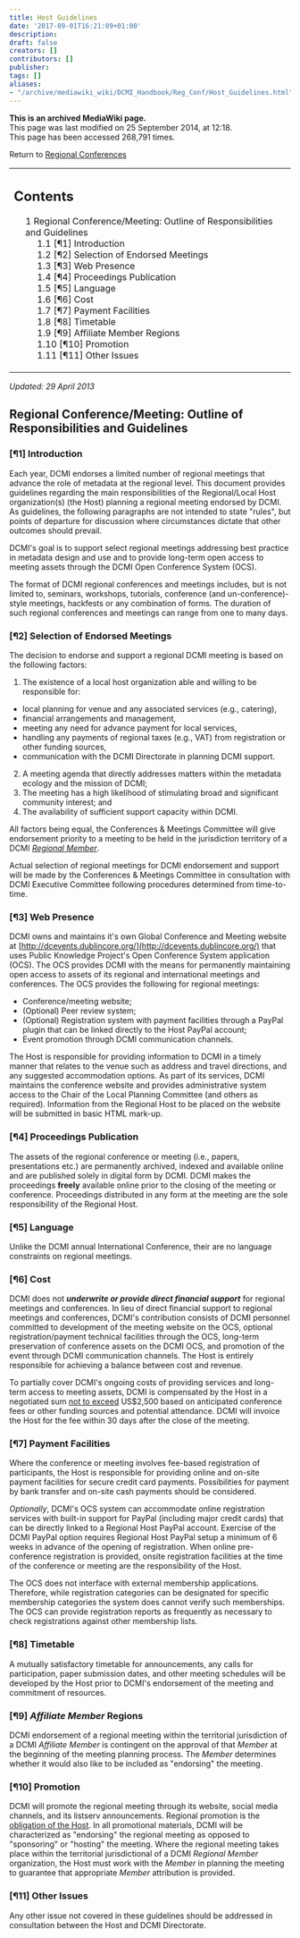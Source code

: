 ```yaml
---
title: Host Guidelines
date: '2017-09-01T16:21:09+01:00'
description: 
draft: false
creators: []
contributors: []
publisher: 
tags: []
aliases:
- "/archive/mediawiki_wiki/DCMI_Handbook/Reg_Conf/Host_Guidelines.html"
---
```


 **This is an archived MediaWiki page.**  
This page was last modified on 25 September 2014, at 12:18.  
This page has been accessed 268,791 times.

Return to [Regional Conferences](/archive/mediawiki_wiki/DCMI_Handbook/Reg_Conf "DCMI Handbook/Reg Conf")

<table id="toc" class="toc">
  <tr>
    <td>
      <div id="toctitle">
        <h2>Contents</h2>
      </div>
      <ul>
        <li class="toclevel-1 tocsection-1">
          <a href="#Regional_Conference.2FMeeting:_Outline_of_Responsibilities_and_Guidelines"><span class="tocnumber">1</span> <span class="toctext">Regional Conference/Meeting: Outline of Responsibilities and Guidelines</span></a>
          <ul>
            <li class="toclevel-2 tocsection-2"><a href="#.5B.C2.B61.5D_Introduction"><span class="tocnumber">1.1</span> <span class="toctext">[¶1] Introduction</span></a></li>
            <li class="toclevel-2 tocsection-3"><a href="#.5B.C2.B62.5D_Selection_of_Endorsed_Meetings"><span class="tocnumber">1.2</span> <span class="toctext">[¶2] Selection of Endorsed Meetings</span></a></li>
            <li class="toclevel-2 tocsection-4"><a href="#.5B.C2.B63.5D_Web_Presence"><span class="tocnumber">1.3</span> <span class="toctext">[¶3] Web Presence</span></a></li>
            <li class="toclevel-2 tocsection-5"><a href="#.5B.C2.B64.5D_Proceedings_Publication"><span class="tocnumber">1.4</span> <span class="toctext">[¶4] Proceedings Publication</span></a></li>
            <li class="toclevel-2 tocsection-6"><a href="#.5B.C2.B65.5D_Language"><span class="tocnumber">1.5</span> <span class="toctext">[¶5] Language</span></a></li>
            <li class="toclevel-2 tocsection-7"><a href="#.5B.C2.B66.5D_Cost"><span class="tocnumber">1.6</span> <span class="toctext">[¶6] Cost</span></a></li>
            <li class="toclevel-2 tocsection-8"><a href="#.5B.C2.B67.5D_Payment_Facilities"><span class="tocnumber">1.7</span> <span class="toctext">[¶7] Payment Facilities</span></a></li>
            <li class="toclevel-2 tocsection-9"><a href="#.5B.C2.B68.5D_Timetable"><span class="tocnumber">1.8</span> <span class="toctext">[¶8] Timetable</span></a></li>
            <li class="toclevel-2 tocsection-10"><a href="#.5B.C2.B69.5D_Affiliate_Member_Regions"><span class="tocnumber">1.9</span> <span class="toctext">[¶9] Affiliate Member Regions</span></a></li>
            <li class="toclevel-2 tocsection-11"><a href="#.5B.C2.B610.5D_Promotion"><span class="tocnumber">1.10</span> <span class="toctext">[¶10] Promotion</span></a></li>
            <li class="toclevel-2 tocsection-12"><a href="#.5B.C2.B611.5D_Other_Issues"><span class="tocnumber">1.11</span> <span class="toctext">[¶11] Other Issues</span></a></li>
          </ul>
        </li>
      </ul>
    </td>
  </tr>
</table>


_Updated: 29 April 2013_

## Regional Conference/Meeting: Outline of Responsibilities and Guidelines

### [¶1] Introduction 

Each year, DCMI endorses a limited number of regional meetings that advance the role of metadata at the regional level. This document provides guidelines regarding the main responsibilities of the Regional/Local Host organization(s) (the Host) planning a regional meeting endorsed by DCMI. As guidelines, the following paragraphs are not intended to state "rules", but points of departure for discussion where circumstances dictate that other outcomes should prevail.

DCMI's goal is to support select regional meetings addressing best practice in metadata design and use and to provide long-term open access to meeting assets through the DCMI Open Conference System (OCS).

The format of DCMI regional conferences and meetings includes, but is not limited to, seminars, workshops, tutorials, conference (and un-conference)-style meetings, hackfests or any combination of forms. The duration of such regional conferences and meetings can range from one to many days.

### [¶2] Selection of Endorsed Meetings 

The decision to endorse and support a regional DCMI meeting is based on the following factors:

1. The existence of a local host organization able and willing to be responsible for:
  - local planning for venue and any associated services (e.g., catering), 
  - financial arrangements and management, 
  - meeting any need for advance payment for local services,
  - handling any payments of regional taxes (e.g., VAT) from registration or other funding sources, 
  - communication with the DCMI Directorate in planning DCMI support.
2. A meeting agenda that directly addresses matters within the metadata ecology and the mission of DCMI; 
3. The meeting has a high likelihood of stimulating broad and significant community interest; and
4. The availability of sufficient support capacity within DCMI.

All factors being equal, the Conferences & Meetings Committee will give endorsement priority to a meeting to be held in the jurisdiction territory of a DCMI [_Regional Member_](http://dublincore.org/about/membershipPrograms/index.shtml#regionalMember).

Actual selection of regional meetings for DCMI endorsement and support will be made by the Conferences & Meetings Committee in consultation with DCMI Executive Committee following procedures determined from time-to-time.

### [¶3] Web Presence 

DCMI owns and maintains it's own Global Conference and Meeting website at [http://dcevents.dublincore.org/](http://dcevents.dublincore.org/) that uses Public Knowledge Project's Open Conference System application (OCS). The OCS provides DCMI with the means for permanently maintaining open access to assets of its regional and international meetings and conferences. The OCS provides the following for regional meetings:

- Conference/meeting website;
- (Optional) Peer review system; 
- (Optional) Registration system with payment facilities through a PayPal plugin that can be linked directly to the Host PayPal account;
- Event promotion through DCMI communication channels.

The Host is responsible for providing information to DCMI in a timely manner that relates to the venue such as address and travel directions, and any suggested accommodation options. As part of its services, DCMI maintains the conference website and provides administrative system access to the Chair of the Local Planning Committee (and others as required). Information from the Regional Host to be placed on the website will be submitted in basic HTML mark-up.

### [¶4] Proceedings Publication 

The assets of the regional conference or meeting (i.e., papers, presentations etc.) are permanently archived, indexed and available online and are published solely in digital form by DCMI. DCMI makes the proceedings **freely** available online prior to the closing of the meeting or conference. Proceedings distributed in any form at the meeting are the sole responsibility of the Regional Host.

### [¶5] Language 

Unlike the DCMI annual International Conference, their are no language constraints on regional meetings.

### [¶6] Cost 

DCMI does not ***underwrite or provide direct financial support*** for regional meetings and conferences. In lieu of direct financial support to regional meetings and conferences, DCMI's contribution consists of DCMI personnel committed to development of the meeting website on the OCS, optional registration/payment technical facilities through the OCS, long-term preservation of conference assets on the DCMI OCS, and promotion of the event through DCMI communication channels. The Host is entirely responsible for achieving a balance between cost and revenue.

To partially cover DCMI's ongoing costs of providing services and long-term access to meeting assets, DCMI is compensated by the Host in a negotiated sum <u>not to exceed</u> US$2,500 based on anticipated conference fees or other funding sources and potential attendance. DCMI will invoice the Host for the fee within 30 days after the close of the meeting.

### [¶7] Payment Facilities 

Where the conference or meeting involves fee-based registration of participants, the Host is responsible for providing online and on-site payment facilities for secure credit card payments. Possibilities for payment by bank transfer and on-site cash payments should be considered.

_Optionally_, DCMI's OCS system can accommodate online registration services with built-in support for PayPal (including major credit cards) that can be directly linked to a Regional Host PayPal account. Exercise of the DCMI PayPal option requires Regional Host PayPal setup a minimum of 6 weeks in advance of the opening of registration. When online pre-conference registration is provided, onsite registration facilities at the time of the conference or meeting are the responsibility of the Host.

The OCS does not interface with external membership applications. Therefore, while registration categories can be designated for specific membership categories the system does cannot verify such memberships. The OCS can provide registration reports as frequently as necessary to check registrations against other membership lists.

### [¶8] Timetable 

A mutually satisfactory timetable for announcements, any calls for participation, paper submission dates, and other meeting schedules will be developed by the Host prior to DCMI's endorsement of the meeting and commitment of resources.

### [¶9] _Affiliate Member_ Regions 

DCMI endorsement of a regional meeting within the territorial jurisdiction of a DCMI _Affiliate Member_ is contingent on the approval of that _Member_ at the beginning of the meeting planning process. The _Member_ determines whether it would also like to be included as "endorsing" the meeting.

### [¶10] Promotion 

DCMI will promote the regional meeting through its website, social media channels, and its listserv announcements. Regional promotion is the <u>obligation of the Host</u>. In all promotional materials, DCMI will be characterized as "endorsing" the regional meeting as opposed to "sponsoring" or "hosting" the meeting. Where the regional meeting takes place within the territorial jurisdictional of a DCMI _Regional Member_ organization, the Host must work with the _Member_ in planning the meeting to guarantee that appropriate _Member_ attribution is provided.

### [¶11] Other Issues 

Any other issue not covered in these guidelines should be addressed in consultation between the Host and DCMI Directorate.

